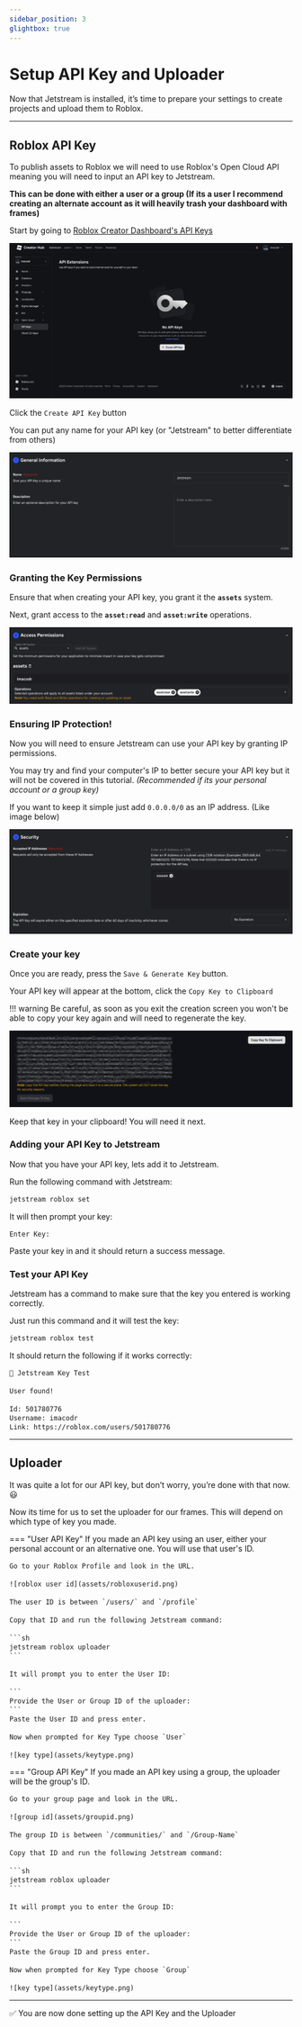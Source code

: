 ```yaml
---
sidebar_position: 3
glightbox: true
---
```


# Setup API Key and Uploader

Now that Jetstream is installed, it’s time to prepare your settings to create projects and upload them to Roblox.

---

## Roblox API Key

To publish assets to Roblox we will need to use Roblox's Open Cloud API meaning you will need to input an API key to Jetstream.

**This can be done with either a user or a group (If its a user I recommend creating an alternate account as it will heavily trash your dashboard with frames)**

Start by going to [Roblox Creator Dashboard's API Keys](https://create.roblox.com/dashboard/credentials?activeTab=ApiKeysTab)

![creator dashboard](assets/robloxapidashboard.jpeg)

Click the `Create API Key` button

You can put any name for your API key (or "Jetstream" to better differentiate from others)

![api name](assets/apikeyname.png)

### Granting the Key Permissions

Ensure that when creating your API key, you grant it the **`assets`** system.

Next, grant access to the **`asset:read`** and **`asset:write`** operations.

![api permissions](assets/apikeypermissions.png)

### Ensuring IP Protection!

Now you will need to ensure Jetstream can use your API key by granting IP permissions.

You may try and find your computer's IP to better secure your API key but it will not be covered in this tutorial. _(Recommended if its your personal account or a group key)_

If you want to keep it simple just add `0.0.0.0/0` as an IP address. (Like image below)

![api permissions](assets/apikeysecurity.png)

### Create your key

Once you are ready, press the `Save & Generate Key` button.

Your API key will appear at the bottom, click the `Copy Key to Clipboard`

!!! warning
    Be careful, as soon as you exit the creation screen you won't be able to copy your key again and will need to regenerate the key.

![api confirmation](assets/robloxapikeyconfirm.png)

Keep that key in your clipboard! You will need it next.

### Adding your API Key to Jetstream

Now that you have your API key, lets add it to Jetstream.

Run the following command with Jetstream:

```sh
jetstream roblox set
```
It will then prompt your key:

```
Enter Key:
```

Paste your key in and it should return a success message.

### Test your API Key

Jetstream has a command to make sure that the key you entered is working correctly.

Just run this command and it will test the key:

```sh
jetstream roblox test
```

It should return the following if it works correctly:

```
🚀 Jetstream Key Test

User found!

Id: 501780776
Username: imacodr
Link: https://roblox.com/users/501780776
```

---

## Uploader

It was quite a lot for our API key, but don’t worry, you’re done with that now. :smiley:

Now its time for us to set the uploader for our frames. This will depend on which type of key you made.

=== "User API Key"
    If you made an API key using an user, either your personal account or an alternative one. You will use that user's ID.

    Go to your Roblox Profile and look in the URL.

    ![roblox user id](assets/robloxuserid.png)

    The user ID is between `/users/` and `/profile`

    Copy that ID and run the following Jetstream command:

    ```sh
    jetstream roblox uploader
    ```
    
    It will prompt you to enter the User ID:

    ```
    Provide the User or Group ID of the uploader: 
    ```
    Paste the User ID and press enter.

    Now when prompted for Key Type choose `User`

    ![key type](assets/keytype.png)

=== "Group API Key"
    If you made an API key using a group, the uploader will be the group's ID.

    Go to your group page and look in the URL.

    ![group id](assets/groupid.png)

    The group ID is between `/communities/` and `/Group-Name`

    Copy that ID and run the following Jetstream command:

    ```sh
    jetstream roblox uploader
    ```
    
    It will prompt you to enter the Group ID:

    ```
    Provide the User or Group ID of the uploader: 
    ```
    Paste the Group ID and press enter.

    Now when prompted for Key Type choose `Group`

    ![key type](assets/keytype.png)

---

:white_check_mark: You are now done setting up the API Key and the Uploader